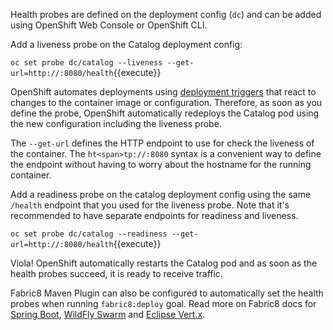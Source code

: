 Health probes are defined on the deployment config (`dc`) and can be added using OpenShift Web 
Console or OpenShift CLI. 

Add a liveness probe on the Catalog deployment config:

`oc set probe dc/catalog --liveness --get-url=http://:8080/health`{{execute}}

OpenShift automates deployments using [deployment triggers](https://docs.openshift.com/container-platform/3.6/dev_guide/deployments/basic_deployment_operations.html#triggers) 
that react to changes to the container image or configuration. 
Therefore, as soon as you define the probe, OpenShift automatically redeploys the 
Catalog pod using the new configuration including the liveness probe. 

The `--get-url` defines the HTTP endpoint to use for check the liveness of the container. The `ht<span>tp://:8080`
syntax is a convenient way to define the endpoint without having to worry about the hostname for the running 
container. 

Add a readiness probe on the catalog deployment config using the same `/health` endpoint that you used for 
the liveness probe. Note that it's recommended to have separate endpoints for readiness and liveness.

```oc set probe dc/catalog --readiness --get-url=http://:8080/health```{{execute}}

Viola! OpenShift automatically restarts the Catalog pod and as soon as the health 
probes succeed, it is ready to receive traffic. 

Fabric8 Maven Plugin can also be configured to automatically set the health 
probes when running `fabric8:deploy` goal. Read more on Fabric8 docs for 
[Spring Boot](https://maven.fabric8.io/#f8-spring-boot-health-check), 
[WildFly Swarm](https://maven.fabric8.io/#f8-wildfly-swarm-health-check) and 
[Eclipse Vert.x](https://maven.fabric8.io/#f8-vertx-health-check).
